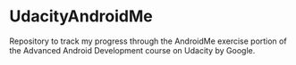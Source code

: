 # UdacityAndroidMe

Repository to track my progress through the AndroidMe exercise portion of the Advanced Android Development course on Udacity by Google.
